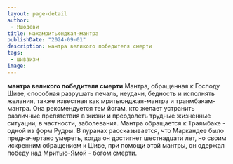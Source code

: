 ```yaml
---
layout: page-detail
author:
 - Яшодеви
title: махамритьюнджая-мантра
publishDate: "2024-09-01"
description: мантра великого победителя смерти
tags:
 - шиваизм
image: 
---
```


__мантра великого победителя смерти__
Мантра, обращенная к Господу Шиве, способная разрушать печаль, неудачи, бедность и исполнять желания, также известная как мритьюнджая-мантра и траямбакам-мантра. Она рекомендуется тем йогам, кто желает устранить различные препятствия в жизни и преодолеть трудные жизненные ситуации, в частности, заболевания. Мантра обращается к Траямбаке - одной из форм Рудры. В пуранах рассказывается, что Маркандее было предначертано умереть, когда он достигнет шестнадцати лет, но своим искренним обращением к Шиве, при помощи этой мантры, он одержал победу над Мритью-Ямой - богом смерти.

